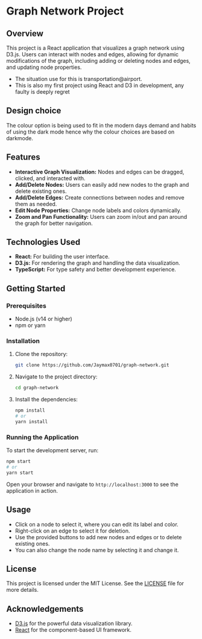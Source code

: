 # Graph Network Project

## Overview
This project is a React application that visualizes a graph network using D3.js. Users can interact with nodes and edges, allowing for dynamic modifications of the graph, including adding or deleting nodes and edges, and updating node properties.
- The situation use for this is transportation@airport.
- This is also my first project using React and D3 in development, any faulty is deeply regret

## Design choice
The colour option is being used to fit in the modern days demand and habits of using the dark mode hence why the colour choices are based on darkmode.

## Features
- **Interactive Graph Visualization:** Nodes and edges can be dragged, clicked, and interacted with.
- **Add/Delete Nodes:** Users can easily add new nodes to the graph and delete existing ones.
- **Add/Delete Edges:** Create connections between nodes and remove them as needed.
- **Edit Node Properties:** Change node labels and colors dynamically.
- **Zoom and Pan Functionality:** Users can zoom in/out and pan around the graph for better navigation.

## Technologies Used
- **React:** For building the user interface.
- **D3.js:** For rendering the graph and handling the data visualization.
- **TypeScript:** For type safety and better development experience.

## Getting Started

### Prerequisites
- Node.js (v14 or higher)
- npm or yarn

### Installation
1. Clone the repository:
   ```bash
   git clone https://github.com/Jaymax0701/graph-network.git
   ```
2. Navigate to the project directory:
   ```bash
   cd graph-network
   ```
3. Install the dependencies:
   ```bash
   npm install
   # or
   yarn install
   ```

### Running the Application
To start the development server, run:
```bash
npm start
# or
yarn start
```
Open your browser and navigate to `http://localhost:3000` to see the application in action.

## Usage
- Click on a node to select it, where you can edit its label and color.
- Right-click on an edge to select it for deletion.
- Use the provided buttons to add new nodes and edges or to delete existing ones.
- You can also change the node name by selecting it and change it.


## License
This project is licensed under the MIT License. See the [LICENSE](LICENSE) file for more details.

## Acknowledgements
- [D3.js](https://d3js.org/) for the powerful data visualization library.
- [React](https://reactjs.org/) for the component-based UI framework.

```
